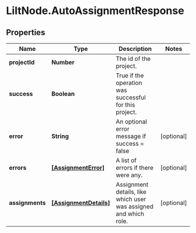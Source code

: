 # LiltNode.AutoAssignmentResponse

## Properties

Name | Type | Description | Notes
------------ | ------------- | ------------- | -------------
**projectId** | **Number** | The id of the project. | 
**success** | **Boolean** | True if the operation was successful for this project. | 
**error** | **String** | An optional error message if success &#x3D; false | [optional] 
**errors** | [**[AssignmentError]**](AssignmentError.md) | A list of errors if there were any. | [optional] 
**assignments** | [**[AssignmentDetails]**](AssignmentDetails.md) | Assignment details, like which user was assigned and which role. | [optional] 


